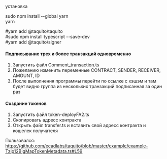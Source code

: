 установка  

sudo npm install --global yarn  
yarn  

#yarn add @taquito/taquito  
#sudo npm install typescript --save-dev  
#yarn add @taquito/signer  






#### Подписывание трех и более транзакций одновременно
1. Запустить файл Comment_transaction.ts
2. Пожеланию изменить переменные CONTRACT, SENDER, RECEIVER, AMOUNT, ID
3. После выполнения программы перейти по ссылке с хэшэм и там будет видно группа из нескольких транзакций подписанная за один раз 





#### Создание токенов 
1. Запустить файл token-deployFA2.ts
2. Скопировать адресс контракта 
3. Открыть файл transfer.ts и вставить свой адресс контракта и кошелек получателя


Пользовался: https://github.com/ecadlabs/taquito/blob/master/example/example-Tzip12BigMapTokenMetadata.ts#L59

